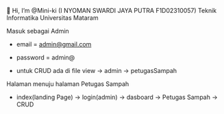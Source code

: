 👋 Hi, I’m @Mini-ki (I NYOMAN SWARDI JAYA PUTRA F1D02310057)
Teknik Informatika Universitas Mataram

Masuk sebagai Admin
- email = admin@gmail.com
- password = admin@

- untuk CRUD ada di file view -> admin -> petugasSampah

Halaman menuju halaman Petugas Sampah
- index(landing Page) -> login(admin) -> dasboard -> Petugas Sampah -> CRUD  

